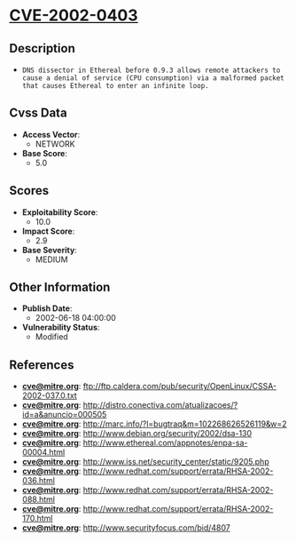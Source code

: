 
# [CVE-2002-0403](ftp://ftp.caldera.com/pub/security/OpenLinux/CSSA-2002-037.0.txt)

## Description

- `DNS dissector in Ethereal before 0.9.3 allows remote attackers to cause a denial of service (CPU consumption) via a malformed packet that causes Ethereal to enter an infinite loop.`

## Cvss Data

- **Access Vector**:
  - NETWORK
- **Base Score**:
  - 5.0

## Scores

- **Exploitability Score**:
  - 10.0
- **Impact Score**:
  - 2.9
- **Base Severity**:
  - MEDIUM

## Other Information

- **Publish Date**:
  - 2002-06-18 04:00:00
- **Vulnerability Status**:
  - Modified

## References

- **cve@mitre.org**: ftp://ftp.caldera.com/pub/security/OpenLinux/CSSA-2002-037.0.txt
- **cve@mitre.org**: http://distro.conectiva.com/atualizacoes/?id=a&anuncio=000505
- **cve@mitre.org**: http://marc.info/?l=bugtraq&m=102268626526119&w=2
- **cve@mitre.org**: http://www.debian.org/security/2002/dsa-130
- **cve@mitre.org**: http://www.ethereal.com/appnotes/enpa-sa-00004.html
- **cve@mitre.org**: http://www.iss.net/security_center/static/9205.php
- **cve@mitre.org**: http://www.redhat.com/support/errata/RHSA-2002-036.html
- **cve@mitre.org**: http://www.redhat.com/support/errata/RHSA-2002-088.html
- **cve@mitre.org**: http://www.redhat.com/support/errata/RHSA-2002-170.html
- **cve@mitre.org**: http://www.securityfocus.com/bid/4807
